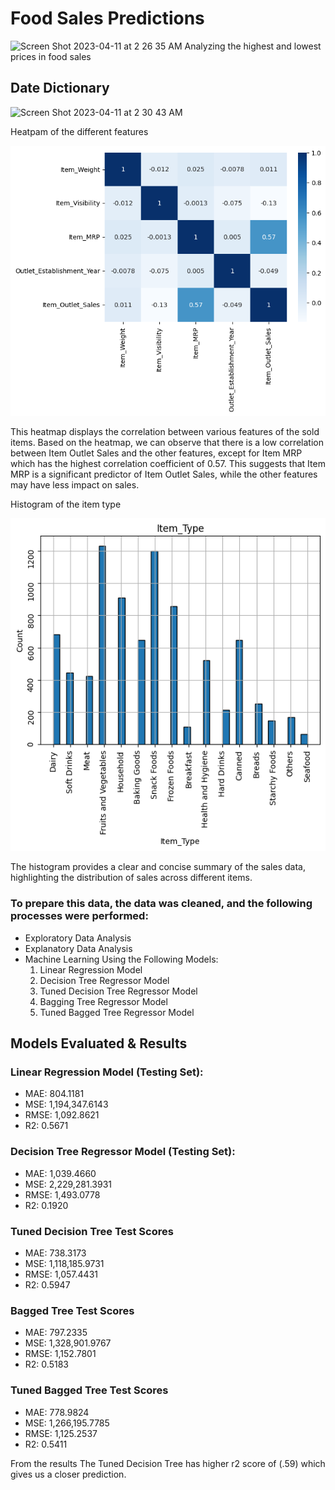 # Food Sales Predictions 
<img width="1114" alt="Screen Shot 2023-04-11 at 2 26 35 AM" src="https://user-images.githubusercontent.com/125938742/231074321-cd005f1b-1eb3-440a-8ea9-951479172106.png">
Analyzing the highest and lowest prices in food sales 


## Date Dictionary 
<img width="595" alt="Screen Shot 2023-04-11 at 2 30 43 AM" src="https://user-images.githubusercontent.com/125938742/231075147-9ac3c9c5-d42e-4bce-ab4a-5c21411ad25c.png">

Heatpam of the different features 

![](https://github.com/nour614/food-sales-prediction/blob/main/sales%20heatmap.png)

This heatmap displays the correlation between various features of the sold items. Based on the heatmap, we can observe that there is a low correlation between Item Outlet Sales and the other features, except for Item MRP which has the highest correlation coefficient of 0.57. This suggests that Item MRP is a significant predictor of Item Outlet Sales, while the other features may have less impact on sales.

Histogram of the item type

![](https://github.com/nour614/food-sales-prediction/blob/main/histo%20Sales.png)

The histogram provides a clear and concise summary of the sales data, highlighting the distribution of sales across different items.

### To prepare this data, the data was cleaned, and the following processes were performed:

- Exploratory Data Analysis
- Explanatory Data Analysis
- Machine Learning Using the Following Models:
   1. Linear Regression Model
   2. Decision Tree Regressor Model
   3. Tuned Decision Tree Regressor Model
   4. Bagging Tree Regressor Model
   5. Tuned Bagged Tree Regressor Model 


## Models Evaluated & Results
### Linear Regression Model (Testing Set):
- MAE: 804.1181 
- MSE: 1,194,347.6143 
- RMSE: 1,092.8621 
- R2: 0.5671
### Decision Tree Regressor Model (Testing Set):
- MAE: 1,039.4660 
- MSE: 2,229,281.3931 
- RMSE: 1,493.0778 
- R2: 0.1920
### Tuned Decision  Tree Test Scores
- MAE: 738.3173 
- MSE: 1,118,185.9731 
- RMSE: 1,057.4431 
- R2: 0.5947
### Bagged Tree Test Scores
- MAE: 797.2335 
- MSE: 1,328,901.9767 
- RMSE: 1,152.7801 
- R2: 0.5183
### Tuned Bagged Tree Test Scores
- MAE: 778.9824 
- MSE: 1,266,195.7785 
- RMSE: 1,125.2537 
- R2: 0.5411

From the results The Tuned Decision Tree has higher r2 score of (.59) which gives us a 
closer prediction.


